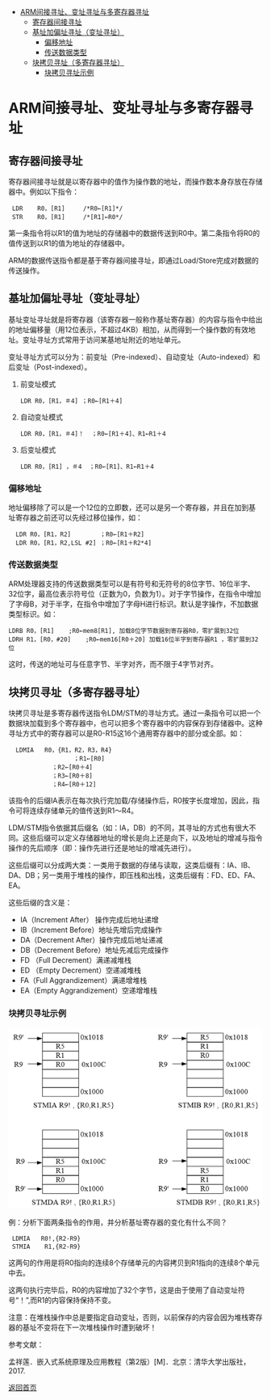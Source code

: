 - [ARM间接寻址、变址寻址与多寄存器寻址](#arm间接寻址变址寻址与多寄存器寻址)
  - [寄存器间接寻址](#寄存器间接寻址)
  - [基址加偏址寻址（变址寻址）](#基址加偏址寻址变址寻址)
    - [偏移地址](#偏移地址)
    - [传送数据类型](#传送数据类型)
  - [块拷贝寻址（多寄存器寻址）](#块拷贝寻址多寄存器寻址)
    - [块拷贝寻址示例](#块拷贝寻址示例)


# ARM间接寻址、变址寻址与多寄存器寻址

## 寄存器间接寻址

寄存器间接寻址就是以寄存器中的值作为操作数的地址，而操作数本身存放在存储器中。例如以下指令：

```assembly
 LDR	R0，[R1]		/*R0←[R1]*/
 STR	R0，[R1]		/*[R1]←R0*/
```

第一条指令将以R1的值为地址的存储器中的数据传送到R0中。第二条指令将R0的值传送到以R1的值为地址的存储器中。

ARM的数据传送指令都是基于寄存器间接寻址，即通过Load/Store完成对数据的传送操作。

## 基址加偏址寻址（变址寻址）

基址变址寻址就是将寄存器（该寄存器一般称作基址寄存器）的内容与指令中给出的地址偏移量（用12位表示，不超过4KB）相加，从而得到一个操作数的有效地址。变址寻址方式常用于访问某基地址附近的地址单元。

变址寻址方式可以分为：前变址（Pre-indexed）、自动变址（Auto-indexed）和后变址（Post-indexed）。

1. 前变址模式

   ```assembly
   LDR R0，[R1，＃4] ；R0←[R1＋4]
   ```

2. 自动变址模式

   ```assembly
   LDR R0，[R1，＃4]！	；R0←[R1＋4]、R1←R1＋4
   ```

3. 后变址模式

   ```assembly
   LDR R0，[R1] ，＃4	；R0←[R1]、R1←R1＋4
   ```

### 偏移地址

地址偏移除了可以是一个12位的立即数，还可以是另一个寄存器，并且在加到基址寄存器之前还可以先经过移位操作，如：

```assembly
  LDR R0，[R1，R2]		；R0←[R1＋R2]
  LDR R0，[R1，R2,LSL #2]	；R0←[R1＋R2*4]
```

### 传送数据类型

ARM处理器支持的传送数据类型可以是有符号和无符号的8位字节、16位半字、32位字，最高位表示符号位（正数为0，负数为1）。对于字节操作，在指令中增加了字母B，对于半字，在指令中增加了字母H进行标识。默认是字操作，不加数据类型标识。如：

```assembly
LDRB R0，[R1]	;R0←mem8[R1], 加载8位字节数据到寄存器R0，零扩展到32位
LDRH R1，[R0，#20]	;R0←mem16[R0＋20] 加载16位半字到寄存器R1 ，零扩展到32位
```

 这时，传送的地址可与任意字节、半字对齐，而不限于4字节对齐。

## 块拷贝寻址（多寄存器寻址）

块拷贝寻址是多寄存器传送指令LDM/STM的寻址方式。通过一条指令可以把一个数据块加载到多个寄存器中，也可以把多个寄存器中的内容保存到存储器中。这种寻址方式中的寄存器可以是R0-R15这16个通用寄存器中的部分或全部。如：   

```assembly
  LDMIA   R0，{R1，R2，R3，R4}	
                  ；R1←[R0]
			；R2←[R0＋4]
			；R3←[R0＋8]
			；R4←[R0＋12]
```

该指令的后缀IA表示在每次执行完加载/存储操作后，R0按字长度增加，因此，指令可将连续存储单元的值传送到R1～R4。 

LDM/STM指令依据其后缀名（如：IA，DB）的不同，其寻址的方式也有很大不同。这些后缀可以定义存储器地址的增长是向上还是向下，以及地址的增减与指令操作的先后顺序（即：操作先进行还是地址的增减先进行）。

这些后缀可以分成两大类：一类用于数据的存储与读取，这类后缀有：IA、IB、DA、DB；另一类用于堆栈的操作，即压栈和出栈，这类后缀有：FD、ED、FA、EA。

这些后缀的含义是：

+ IA（Increment After）  操作完成后地址递增
+ IB（Increment Before）地址先增后完成操作
+ DA（Decrement After）操作完成后地址递减
+ DB（Decrement Before）地址先减后完成操作
+ FD （Full Decrement）满递减堆栈
+ ED （Empty Decrement）空递减堆栈
+ FA（Full  Aggrandizement）满递增堆栈
+ EA（Empty  Aggrandizement）空递增堆栈 

### 块拷贝寻址示例

![](https://raw.githubusercontent.com/timerring/picgo/master/picbed/image-20221218192738850.png)

例：分析下面两条指令的作用，并分析基址寄存器的变化有什么不同？

```assembly
 LDMIA   R0!,{R2-R9} 
 STMIA    R1,{R2-R9}
```

这两句的作用是将R0指向的连续8个存储单元的内容拷贝到R1指向的连续8个单元中去。

这两句执行完毕后，R0的内容增加了32个字节，这是由于使用了自动变址符号“！”,而R1的内容保持保持不变。

注意：在堆栈操作中总是要指定自动变址，否则，以前保存的内容会因为堆栈寄存器的基址不变将在下一次堆栈操作时遭到破坏！



参考文献：

孟祥莲．嵌入式系统原理及应用教程（第2版）[M]．北京：清华大学出版社，2017.



[返回首页](https://github.com/timerring/hardware-tutorial)